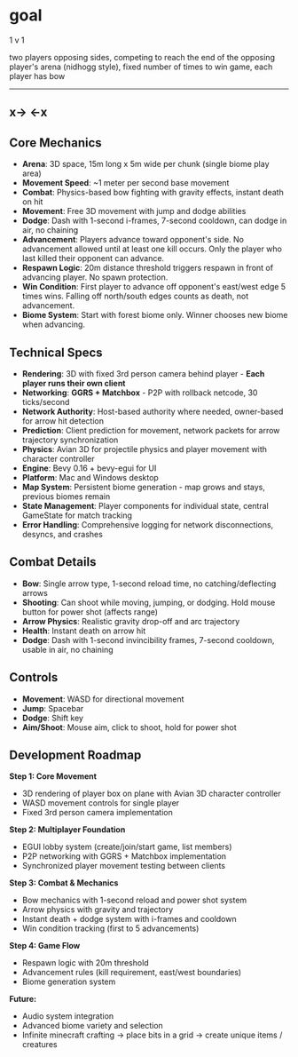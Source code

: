 # goal

1 v 1

two players opposing sides, competing to reach the end of the opposing player's arena (nidhogg style), fixed number of times to win game, each player has bow

-------------
x->       <-x
-------------

## Core Mechanics
- **Arena**: 3D space, 15m long x 5m wide per chunk (single biome play area)
- **Movement Speed**: ~1 meter per second base movement
- **Combat**: Physics-based bow fighting with gravity effects, instant death on hit
- **Movement**: Free 3D movement with jump and dodge abilities
- **Dodge**: Dash with 1-second i-frames, 7-second cooldown, can dodge in air, no chaining
- **Advancement**: Players advance toward opponent's side. No advancement allowed until at least one kill occurs. Only the player who last killed their opponent can advance.
- **Respawn Logic**: 20m distance threshold triggers respawn in front of advancing player. No spawn protection.
- **Win Condition**: First player to advance off opponent's east/west edge 5 times wins. Falling off north/south edges counts as death, not advancement.
- **Biome System**: Start with forest biome only. Winner chooses new biome when advancing.

## Technical Specs
- **Rendering**: 3D with fixed 3rd person camera behind player - **Each player runs their own client**
- **Networking**: **GGRS + Matchbox** - P2P with rollback netcode, 30 ticks/second
- **Network Authority**: Host-based authority where needed, owner-based for arrow hit detection
- **Prediction**: Client prediction for movement, network packets for arrow trajectory synchronization
- **Physics**: Avian 3D for projectile physics and player movement with character controller
- **Engine**: Bevy 0.16 + bevy-egui for UI
- **Platform**: Mac and Windows desktop
- **Map System**: Persistent biome generation - map grows and stays, previous biomes remain
- **State Management**: Player components for individual state, central GameState for match tracking
- **Error Handling**: Comprehensive logging for network disconnections, desyncs, and crashes

## Combat Details
- **Bow**: Single arrow type, 1-second reload time, no catching/deflecting arrows
- **Shooting**: Can shoot while moving, jumping, or dodging. Hold mouse button for power shot (affects range)
- **Arrow Physics**: Realistic gravity drop-off and arc trajectory
- **Health**: Instant death on arrow hit
- **Dodge**: Dash with 1-second invincibility frames, 7-second cooldown, usable in air, no chaining

## Controls
- **Movement**: WASD for directional movement
- **Jump**: Spacebar
- **Dodge**: Shift key
- **Aim/Shoot**: Mouse aim, click to shoot, hold for power shot

## Development Roadmap
**Step 1: Core Movement**
- 3D rendering of player box on plane with Avian 3D character controller
- WASD movement controls for single player
- Fixed 3rd person camera implementation

**Step 2: Multiplayer Foundation**
- EGUI lobby system (create/join/start game, list members)
- P2P networking with GGRS + Matchbox implementation
- Synchronized player movement testing between clients

**Step 3: Combat & Mechanics**  
- Bow mechanics with 1-second reload and power shot system
- Arrow physics with gravity and trajectory
- Instant death + dodge system with i-frames and cooldown
- Win condition tracking (first to 5 advancements)

**Step 4: Game Flow**
- Respawn logic with 20m threshold
- Advancement rules (kill requirement, east/west boundaries) 
- Biome generation system

**Future:**
- Audio system integration
- Advanced biome variety and selection
- Infinite minecraft crafting -> place bits in a grid -> create unique items / creatures

